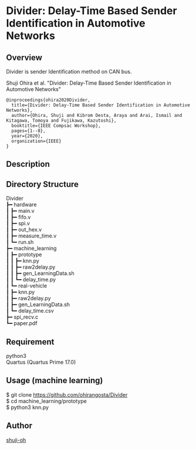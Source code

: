 Divider: Delay-Time Based Sender Identification in Automotive Networks
====

## Overview

Divider is sender Identification method on CAN bus.

Shuji Ohira et al. "Divider: Delay-Time Based Sender Identification in Automotive Networks"

```
@inproceedings{ohira2020Divider,
  title={Divider: Delay-Time Based Sender Identification in Automotive Networks},
  author={Ohira, Shuji and Kibrom Desta, Araya and Arai, Ismail and Kitagawa, Tomoya and Fujikawa, Kazutoshi},
  booktitle={IEEE Compsac Workshop},
  pages={1--8},
  year={2020},
  organization={IEEE}
}
```

## Description



## Directory Structure

Divider  
┣━ hardware  
┃	┣━ main.v  
┃	┣━ fifo.v  
┃	┣━ spi.v  
┃	┣━ out_hex.v  
┃	┣━ measure_time.v  
┃	┗━ run.sh  
┣━ machine_learning  
┃	┣━ prototype  
┃   ┃   ┣━ knn.py  
┃   ┃   ┣━ raw2delay.py  
┃   ┃   ┣━ gen_LearningData.sh  
┃	┃   ┗━ delay_time.py  
┃	┗━ real-vehicle  
┃       ┣━ knn.py  
┃       ┣━ raw2delay.py  
┃       ┣━ gen_LearningData.sh  
┃	    ┗━ delay_time.csv  
┣━ spi_recv.c  
┗━ paper.pdf  

## Requirement

python3  
Quartus (Quartus Prime 17.0)  

## Usage (machine learning)

$ git clone https://github.com/ohirangosta/Divider  
$ cd machine_learning/prototype  
$ python3 knn.py  

## Author

[shuji-oh](https://github.com/shuji-oh)
